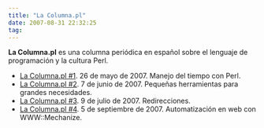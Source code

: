 ```yaml
---
title: "La Columna.pl"
date: 2007-08-31 22:32:25
tag: 
---
```

<p><strong>La Columna.pl</strong> es una columna periódica en español sobre el lenguaje de programación y la cultura Perl.
</p>
<ul>
<li>
<a href="http://www.damog.net/la-columnapl/manejo-del-tiempo-con-perl/">La Columna.pl #1</a>. 26 de mayo de 2007. Manejo del tiempo con Perl.</li>
<li>
<a href="http://www.damog.net/la-columnapl/pequenas-herramientas-para-grandes-necesidades/">La Columna.pl #2</a>. 7 de junio de 2007. Pequeñas herramientas para grandes necesidades.</li>
<li>
<a href="http://www.damog.net/la-columnapl/redirecciones/">La Columna.pl #3</a>. 9 de julio de 2007. Redirecciones.</li>
<li>
<a href="http://www.damog.net/la-columnapl/automatizacion-en-web-con-wwwmechanize/">La Columna.pl #4</a>. 5 de septiembre de 2007. Automatización en web con WWW::Mechanize.</li>
</ul>
